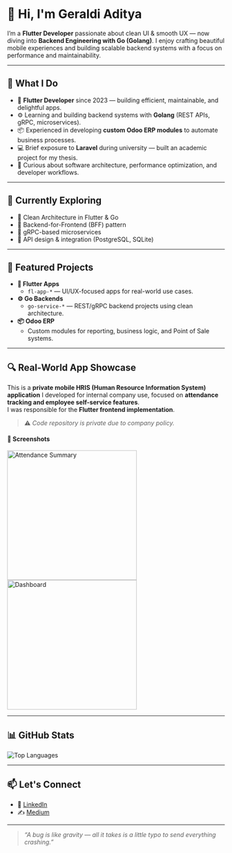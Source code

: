 # 👋 Hi, I'm Geraldi Aditya

I’m a **Flutter Developer** passionate about clean UI & smooth UX — now diving into **Backend Engineering with Go (Golang)**. I enjoy crafting beautiful mobile experiences and building scalable backend systems with a focus on performance and maintainability.

---

## 💼 What I Do

- 📱 **Flutter Developer** since 2023 — building efficient, maintainable, and delightful apps.
- ⚙️ Learning and building backend systems with **Golang** (REST APIs, gRPC, microservices).
- 📦 Experienced in developing **custom Odoo ERP modules** to automate business processes.
- 💻 Brief exposure to **Laravel** during university — built an academic project for my thesis.
- 🧠 Curious about software architecture, performance optimization, and developer workflows.

---

## 🧪 Currently Exploring

- 🔹 Clean Architecture in Flutter & Go
- 🔹 Backend-for-Frontend (BFF) pattern
- 🔹 gRPC-based microservices
- 🔹 API design & integration (PostgreSQL, SQLite)

---

## 🚀 Featured Projects

- **📱 Flutter Apps**
  - `fl-app-*` — UI/UX-focused apps for real-world use cases.
- **⚙️ Go Backends**
  - `go-service-*` — REST/gRPC backend projects using clean architecture.
- **📦 Odoo ERP**
  - Custom modules for reporting, business logic, and Point of Sale systems.

---

## 🔍 Real-World App Showcase

This is a **private mobile HRIS (Human Resource Information System) application** I developed for internal company use, focused on **attendance tracking and employee self-service features**.  
I was responsible for the **Flutter frontend implementation**.

> ⚠️ *Code repository is private due to company policy.*

#### 📱 Screenshots

<p float="left">
  <img src="https://raw.githubusercontent.com/geraldiaditya/your-repo-name/main/screenshots/attendance-summary.jpg" width="300" alt="Attendance Summary"/>
  <img src="https://raw.githubusercontent.com/geraldiaditya/your-repo-name/main/screenshots/home-dashboard.jpg" width="300" alt="Dashboard"/>
</p>


---

## 📊 GitHub Stats

<!--
![Geraldi's GitHub Stats](https://github-readme-stats.vercel.app/api?username=geraldiaditya&show_icons=true&theme=tokyonight)
-->

![Top Languages](https://github-readme-stats.vercel.app/api/top-langs/?username=geraldiaditya&layout=compact&theme=tokyonight)

---

## 📫 Let's Connect

- 💼 [LinkedIn](https://linkedin.com/in/geraldiaditya)
- ✍️ [Medium](https://medium.com/@geraldiaditya)

---

> _“A bug is like gravity — all it takes is a little typo to send everything crashing.”_

